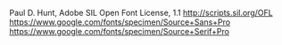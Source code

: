 Paul D. Hunt, Adobe
SIL Open Font License, 1.1
http://scripts.sil.org/OFL
https://www.google.com/fonts/specimen/Source+Sans+Pro
https://www.google.com/fonts/specimen/Source+Serif+Pro
